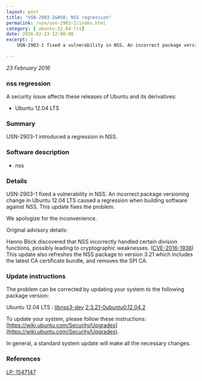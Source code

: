 ```yaml
---
layout: post
title: "USN-2903-2&#58; NSS regression"
permalink: /usn/usn-2903-2/index.html
category: [ ubuntu-12.04-lts]
date: 2016-02-23 12:00:00
excerpt: |
    USN-2903-1 fixed a vulnerability in NSS. An incorrect package versioning change in Ubuntu 12.04 LTS caused a regression when building software against NSS. This update fixes the problem.
    
--- 
```

 
 

*23 February 2016*

### nss regression

A security issue affects these releases of Ubuntu and its derivatives:

* Ubuntu 12.04 LTS

### Summary

USN-2903-1 introduced a regression in NSS. 

### Software description

* nss 

### Details

USN-2903-1 fixed a vulnerability in NSS. An incorrect package versioning change in Ubuntu 12.04 LTS caused a regression when building software against NSS. This update fixes the problem.

We apologize for the inconvenience.

Original advisory details:

 Hanno Böck discovered that NSS incorrectly handled certain division functions, possibly leading to cryptographic weaknesses. ([CVE-2016-1938](http://people.ubuntu.com/~ubuntu-security/cve/CVE-2016-1938)) This update also refreshes the NSS package to version 3.21 which includes the latest CA certificate bundle, and removes the SPI CA. 

### Update instructions

The problem can be corrected by updating your system to the following package version:

Ubuntu 12.04 LTS
 : [libnss3-dev](https://launchpad.net/ubuntu/+source/nss) <span> [2:3.21-0ubuntu0.12.04.2](https://launchpad.net/ubuntu/+source/nss/2:3.21-0ubuntu0.12.04.2) </span> 

To update your system, please follow these instructions: [https://wiki.ubuntu.com/Security/Upgrades](https://wiki.ubuntu.com/Security/Upgrades).

In general, a standard system update will make all the necessary changes. 

### References

 
 [LP: 1547147](https://launchpad.net/bugs/1547147)
 

